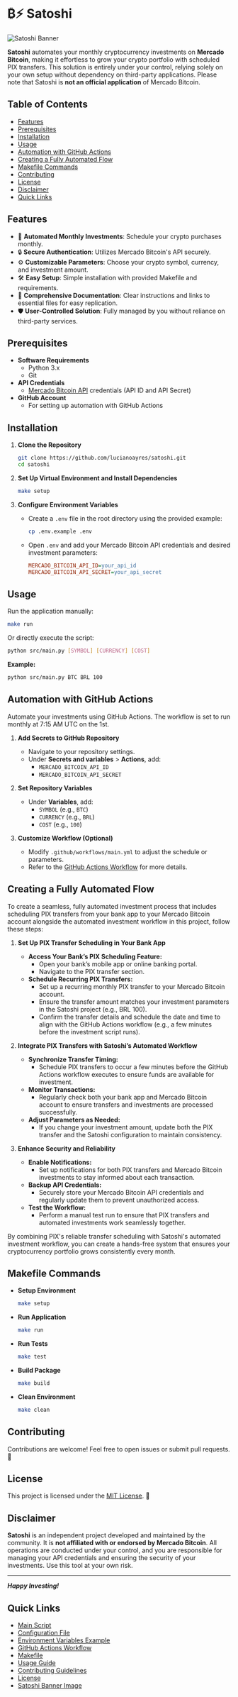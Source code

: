 # ₿⚡ Satoshi

![Satoshi Banner](https://github.com/lucianoayres/satoshi/blob/main/images/satoshi_banner_optimized.png?raw=true)

**Satoshi** automates your monthly cryptocurrency investments on **Mercado Bitcoin**, making it effortless to grow your crypto portfolio with scheduled PIX transfers. This solution is entirely under your control, relying solely on your own setup without dependency on third-party applications. Please note that Satoshi is **not an official application** of Mercado Bitcoin.

## Table of Contents

-   [Features](#features)
-   [Prerequisites](#prerequisites)
-   [Installation](#installation)
-   [Usage](#usage)
-   [Automation with GitHub Actions](#automation-with-github-actions)
-   [Creating a Fully Automated Flow](#creating-a-fully-automated-flow)
-   [Makefile Commands](#makefile-commands)
-   [Contributing](#contributing)
-   [License](#license)
-   [Disclaimer](#disclaimer)
-   [Quick Links](#quick-links)

## Features

-   📅 **Automated Monthly Investments**: Schedule your crypto purchases monthly.
-   🔒 **Secure Authentication**: Utilizes Mercado Bitcoin's API securely.
-   ⚙️ **Customizable Parameters**: Choose your crypto symbol, currency, and investment amount.
-   🛠️ **Easy Setup**: Simple installation with provided Makefile and requirements.
-   🔗 **Comprehensive Documentation**: Clear instructions and links to essential files for easy replication.
-   🛡️ **User-Controlled Solution**: Fully managed by you without reliance on third-party services.

## Prerequisites

-   **Software Requirements**
    -   Python 3.x
    -   Git
-   **API Credentials**
    -   [Mercado Bitcoin API](https://api.mercadobitcoin.net/) credentials (API ID and API Secret)
-   **GitHub Account**
    -   For setting up automation with GitHub Actions

## Installation

1. **Clone the Repository**

    ```bash
    git clone https://github.com/lucianoayres/satoshi.git
    cd satoshi
    ```

2. **Set Up Virtual Environment and Install Dependencies**

    ```bash
    make setup
    ```

3. **Configure Environment Variables**

    - Create a `.env` file in the root directory using the provided example:

        ```bash
        cp .env.example .env
        ```

    - Open `.env` and add your Mercado Bitcoin API credentials and desired investment parameters:

        ```ini
        MERCADO_BITCOIN_API_ID=your_api_id
        MERCADO_BITCOIN_API_SECRET=your_api_secret
        ```

## Usage

Run the application manually:

```bash
make run
```

Or directly execute the script:

```bash
python src/main.py [SYMBOL] [CURRENCY] [COST]
```

**Example:**

```bash
python src/main.py BTC BRL 100
```

## Automation with GitHub Actions

Automate your investments using GitHub Actions. The workflow is set to run monthly at 7:15 AM UTC on the 1st.

1. **Add Secrets to GitHub Repository**

    - Navigate to your repository settings.
    - Under **Secrets and variables** > **Actions**, add:
        - `MERCADO_BITCOIN_API_ID`
        - `MERCADO_BITCOIN_API_SECRET`

2. **Set Repository Variables**

    - Under **Variables**, add:
        - `SYMBOL` (e.g., `BTC`)
        - `CURRENCY` (e.g., `BRL`)
        - `COST` (e.g., `100`)

3. **Customize Workflow (Optional)**

    - Modify `.github/workflows/main.yml` to adjust the schedule or parameters.
    - Refer to the [GitHub Actions Workflow](.github/workflows/automated_monthly_workflow.yml) for more details.

## Creating a Fully Automated Flow

To create a seamless, fully automated investment process that includes scheduling PIX transfers from your bank app to your Mercado Bitcoin account alongside the automated investment workflow in this project, follow these steps:

1. **Set Up PIX Transfer Scheduling in Your Bank App**

    - **Access Your Bank’s PIX Scheduling Feature:**
        - Open your bank’s mobile app or online banking portal.
        - Navigate to the PIX transfer section.
    - **Schedule Recurring PIX Transfers:**
        - Set up a recurring monthly PIX transfer to your Mercado Bitcoin account.
        - Ensure the transfer amount matches your investment parameters in the Satoshi project (e.g., BRL 100).
        - Confirm the transfer details and schedule the date and time to align with the GitHub Actions workflow (e.g., a few minutes before the investment script runs).

2. **Integrate PIX Transfers with Satoshi’s Automated Workflow**

    - **Synchronize Transfer Timing:**
        - Schedule PIX transfers to occur a few minutes before the GitHub Actions workflow executes to ensure funds are available for investment.
    - **Monitor Transactions:**
        - Regularly check both your bank app and Mercado Bitcoin account to ensure transfers and investments are processed successfully.
    - **Adjust Parameters as Needed:**
        - If you change your investment amount, update both the PIX transfer and the Satoshi configuration to maintain consistency.

3. **Enhance Security and Reliability**

    - **Enable Notifications:**
        - Set up notifications for both PIX transfers and Mercado Bitcoin investments to stay informed about each transaction.
    - **Backup API Credentials:**
        - Securely store your Mercado Bitcoin API credentials and regularly update them to prevent unauthorized access.
    - **Test the Workflow:**
        - Perform a manual test run to ensure that PIX transfers and automated investments work seamlessly together.

By combining PIX's reliable transfer scheduling with Satoshi's automated investment workflow, you can create a hands-free system that ensures your cryptocurrency portfolio grows consistently every month.

## Makefile Commands

-   **Setup Environment**

    ```bash
    make setup
    ```

-   **Run Application**

    ```bash
    make run
    ```

-   **Run Tests**

    ```bash
    make test
    ```

-   **Build Package**

    ```bash
    make build
    ```

-   **Clean Environment**

    ```bash
    make clean
    ```

## Contributing

Contributions are welcome! Feel free to open issues or submit pull requests. 🤝

## License

This project is licensed under the [MIT License](LICENSE). 📄

## Disclaimer

**Satoshi** is an independent project developed and maintained by the community. It is **not affiliated with or endorsed by Mercado Bitcoin**. All operations are conducted under your control, and you are responsible for managing your API credentials and ensuring the security of your investments. Use this tool at your own risk.

---

_**Happy Investing!**_

## Quick Links

-   [Main Script](src/main.py)
-   [Configuration File](src/config.py)
-   [Environment Variables Example](.env.example)
-   [GitHub Actions Workflow](.github/workflows/main.yml)
-   [Makefile](Makefile)
-   [Usage Guide](docs/usage.md)
-   [Contributing Guidelines](CONTRIBUTING.md)
-   [License](LICENSE)
-   [Satoshi Banner Image](images/satoshi_banner_optimized.png)
